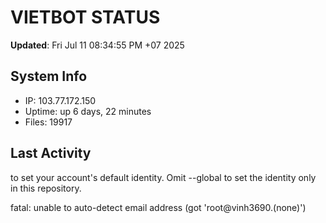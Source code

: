 # VIETBOT STATUS
**Updated**: Fri Jul 11 08:34:55 PM +07 2025

## System Info
- IP: 103.77.172.150
- Uptime: up 6 days, 22 minutes
- Files: 19917

## Last Activity

to set your account's default identity.
Omit --global to set the identity only in this repository.

fatal: unable to auto-detect email address (got 'root@vinh3690.(none)')
